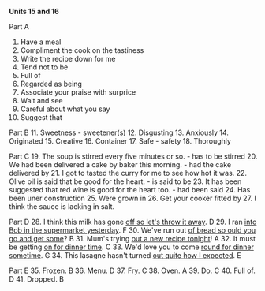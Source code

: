 **Units 15 and 16**

Part A
1. Have a meal
2. Compliment the cook on the tastiness
3. Write the recipe down for me
4. Tend not to be
5. Full of
6. Regarded as being
7. Associate your praise with surprice
8. Wait and see
9. Careful about what you say
10. Suggest that

Part B
11. Sweetness - sweetener(s)
12. Disgusting
13. Anxiously
14. Originated
15. Creative
16. Container
17. Safe - safety
18. Thoroughly

Part C
19. The soup is stirred every five minutes or so. - has to be stirred
20. We had been delivered a cake by baker this morning. - had the cake delivered by
21. I got to tasted the curry for me to see how hot it was.
22. Olive oil is said that be good for the heart. - is said to be
23. It has been suggested that red wine is good for the heart too. - had been said
24. Has been uner construction
25. Were grown in
26. Get your cooker fitted by
27. I think the sauce is lacking in salt.

Part D
28. I think this milk has gone <u>off so let's throw it away</u>. D
29. I ran <u>into Bob in the supermarket yesterday</u>. F
30. We've run out <u>of bread so ould you go and get some</u>? B
31. Mum's trying <u>out a new recipe tonight</u>! A
32. It must be getting <u>on for dinner time</u>. C
33. We'd love you to come <u>round for dinner sometime</u>. G
34. This lasagne hasn't turned <u>out quite how I expected</u>. E

Part E
35. Frozen. B
36. Menu. D
37. Fry. C
38. Oven. A
39. Do. C
40. Full of. D
41. Dropped. B